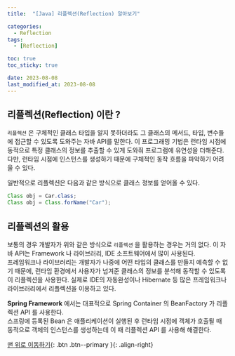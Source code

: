 ```yaml
---
title:  "[Java] 리플렉션(Reflection) 알아보기" 

categories:
  - Reflection
tags:
  - [Reflection]

toc: true
toc_sticky: true

date: 2023-08-08
last_modified_at: 2023-08-08
---
```


## 리플렉션(Reflection) 이란 ?
`리플렉션` 은 구체적인 클래스 타입을 알지 못하더라도 그 클래스의 메서드, 타입, 변수들에 접근할 수 있도록 도와주는 자바 API를 말한다. 이 프로그래밍 기법은 런타임 시점에 동적으로 특정 클래스의 정보를 추출할 수 있게 도와줘 프로그램에 유연성을 
더해준다. 다만, 런타임 시점에 인스턴스를 생성하기 때문에 구체적인 동작 흐름을 파악하기 어려울 수 있다.

  
일반적으로 리플렉션은 다음과 같은 방식으로 클래스 정보를 얻어올 수 있다.
```java
Class obj = Car.class;
Class obj = Class.forName("Car");
```
  

## 리플렉션의 활용
 보통의 경우 개발자가 위와 같은 방식으로 `리플렉션` 을 활용하는 경우는 거의 없다. 이 자바 API는 Framework 나 라이브러리, IDE 소프트웨어에서 많이 사용된다.  
프레임워크나 라이브러리는 개발자가 나중에 어떤 타입의 클래스를 만들지 예측할 수 없기 때문에, 런타임 환경에서 사용자가 넘겨준 클래스의 정보를 분석해 동작할 수 있도록 이 리플렉션을 사용한다. 실제로 IDE의 자동완성이나 Hibernate 등 많은 
프레임워크나 라이브러리에서 리플렉션을 이용하고 있다.  
  
**Spring Framework** 에서는 대표적으로 Spring Container 의 BeanFactory 가 리플렉션 API 를 사용한다.  
스프링에 등록된 Bean 은 애플리케이션이 실행된 후 런타임 시점에 객체가 호출될 때 동적으로 객체의 인스턴스를 생성하는데 이 때 리플렉션 API 를 사용해 해결한다.


[맨 위로 이동하기](#){: .btn .btn--primary }{: .align-right}
